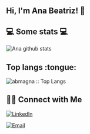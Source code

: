 

<!--
**abmagna/abmagna** is a ✨ _special_ ✨ repository because its `README.md` (this file) appears on your GitHub profile.

Here are some ideas to get you started:

- 🔭 I’m currently working on ...
- 🌱 I’m currently learning ...
- 👯 I’m looking to collaborate on ...
- 🤔 I’m looking for help with ...
- 💬 Ask me about ...
- 📫 How to reach me: ...
- 😄 Pronouns: ...
- ⚡ Fun fact: ...
-->

<h2> Hi, I'm Ana Beatriz! 👋</h2>

<h2>💻 Some stats 💻</h2>

![Ana github stats](https://github-readme-stats.vercel.app/api?username=abmagna&show_icons=true&title_color=fff&icon_color=79ff97&text_color=9f9f9f&theme=tokyonight&layout=compact)

<h2>Top langs :tongue:</h2>

<img src="https://github-readme-stats.vercel.app/api/top-langs/?username=abmagna&langs_count=10&theme=tokyonight&layout=compact" alt="abmagna :: Top Langs" />

<h2> 🤝🏻 Connect with Me </h2>

<p align="center">

<a href="https://www.linkedin.com/in/amagna/"><img alt="LinkedIn" src="https://img.shields.io/badge/LinkedIn-Ana%20Magnavacca-blue?style=flat-square&logo=linkedin"></a>

<a href="mailto:anab.magna@gmail.com"><img alt="Email" src="https://img.shields.io/badge/Email-anab.magna@gmail.com-blue?style=flat-square&logo=gmail"></a>

</p>
